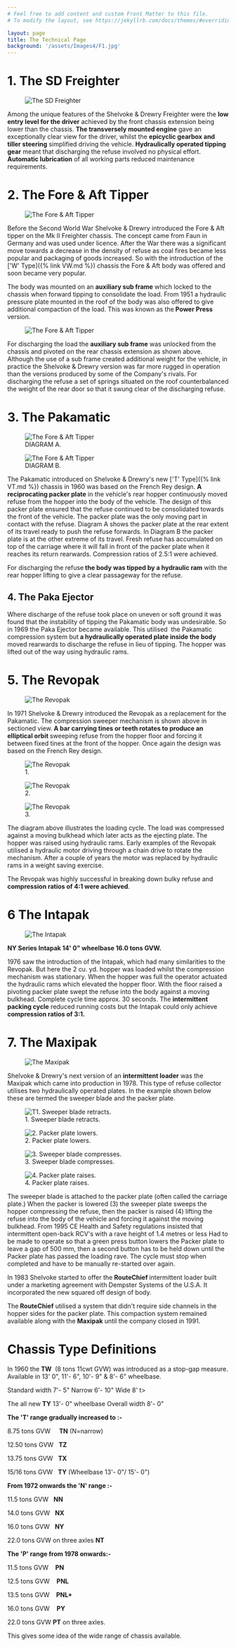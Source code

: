 ```yaml
---
# Feel free to add content and custom Front Matter to this file.
# To modify the layout, see https://jekyllrb.com/docs/themes/#overriding-theme-defaults

layout: page
title: The Technical Page
background: '/assets/Images4/F1.jpg'
---
```

# 1. The SD Freighter

<figure class="figure w-100 text-center">
  <img src="/assets/Images4/F1.jpg" class="figure-img img-fluid rounded" alt="The SD Freighter">
  <!--<figcaption class="figure-caption text-center">WH Allen</figcaption>-->
</figure>

Among the unique features of the Shelvoke &amp; Drewry Freighter were the <b>low entry level for the driver</b> achieved by the front chassis extension being lower than the chassis. <b>The transversely mounted engine</b> gave an exceptionally clear view for the driver, whilst the <b>epicyclic gearbox and tiller steering</b> simplified driving the vehicle. <b>Hydraulically operated tipping gear</b> meant that discharging the refuse involved no physical effort. <b>Automatic lubrication</b> of all working parts reduced maintenance requirements.

# 2. The Fore &amp; Aft Tipper

<figure class="figure w-100 text-center">
  <img src="/assets/Images4/F%26A1.jpg" class="figure-img img-fluid rounded" alt="The Fore &amp; Aft Tipper">
  <!--<figcaption class="figure-caption text-center">WH Allen</figcaption>-->
</figure>

Before the Second World War Shelvoke &amp; Drewry introduced the Fore &amp; Aft tipper on the Mk II Freighter chassis. The concept came from Faun in Germany and was used under licence. After the War there was a significant move towards a decrease in the density of refuse as coal fires became less popular and packaging of goods increased. So with the introduction of the ['W' Type]({% link VW.md %}) chassis the Fore &amp; Aft body was offered and soon became very popular.

The body was mounted on an <b>auxiliary sub frame</b> which locked to the chassis when forward tipping to consolidate the load. From 1951 a hydraulic pressure plate mounted in the roof of the body was also offered to give additional compaction of the load. This was known as the<b> Power Press</b> version.

<figure class="figure w-100 text-center">
  <img src="/assets/Images4/F%26A2.jpg" class="figure-img img-fluid rounded" alt="The Fore &amp; Aft Tipper">
  <!--<figcaption class="figure-caption text-center">WH Allen</figcaption>-->
</figure>

For discharging the load the <b>auxiliary sub frame</b> was unlocked from the chassis and pivoted on the rear chassis extension as shown above. Although the use of a sub frame created additional weight for the vehicle, in practice the Shelvoke &amp; Drewry version was far more rugged in operation than the versions produced by some of the Company's rivals. For discharging the refuse a set of springs situated on the roof counterbalanced the weight of the rear door so that it swung clear of the discharging refuse.

# 3. The Pakamatic

<div class="container models" markdown="1">
<div class="row">
<div class="col-sm-6" markdown="1">
<figure class="figure w-100 text-center">
  <img src="/assets/Images4/P1.jpg" class="figure-img img-fluid rounded" alt="The Fore &amp; Aft Tipper">
  <figcaption class="figure-caption text-center">DIAGRAM A.</figcaption>
</figure>
</div>
<div class="col-sm-6">
<figure class="figure w-100 text-center">
  <img src="/assets/Images4/P2.jpg" class="figure-img img-fluid rounded" alt="The Fore &amp; Aft Tipper">
  <figcaption class="figure-caption text-center">DIAGRAM B.</figcaption>
</figure>
</div>
</div>
</div>

The Pakamatic introduced on Shelvoke &amp; Drewry's new ['T' Type]({% link VT.md %}) chassis in 1960 was based on the French Rey design. <b>A reciprocating packer plate</b> in the vehicle's rear hopper continuously moved refuse from the hopper into the body of the vehicle. The design of this packer plate ensured that the refuse continued to be consolidated towards the front of the vehicle. The packer plate was the only moving part in contact with the refuse. Diagram A shows the packer plate at the rear extent of its travel ready to push the refuse forwards. In Diagram B the packer plate is at the other extreme of its travel. Fresh refuse has accumulated on top of the carriage where it will fall in front of the packer plate when it reaches its return rearwards. Compression ratios of 2.5:1 were achieved.

For discharging the refuse<b> the body was tipped by a hydraulic ram</b> with the rear hopper lifting to give a clear passageway for the refuse.

## 4. The Paka Ejector

Where discharge of the refuse took place on uneven or soft ground it was found that the instability of tipping the Pakamatic body was undesirable. So in 1969 the Paka Ejector became available. This utilised &nbsp;the Pakamatic compression system but<b> a hydraulically operated plate inside the body</b> moved rearwards to discharge the refuse in lieu of tipping. The hopper was lifted out of the way using hydraulic rams.

# 5. The Revopak

<figure class="figure w-100 text-center">
  <img src="/assets/Images4/R1.jpg" class="figure-img img-fluid rounded" alt="The Revopak">
  <!-- <figcaption class="figure-caption text-center">DIAGRAM B.</figcaption> -->
</figure>


In 1971 Shelvoke &amp; Drewry introduced the Revopak as a replacement for the Pakamatic. The compression sweeper mechanism is shown above in sectioned view.<b> A bar carrying tines or teeth rotates to produce an elliptical orbit </b>sweeping refuse from the hopper floor and forcing it between fixed tines at the front of the hopper. Once again the design was based on the French Rey design.



<div class="container models" markdown="1">
<div class="d-flex flex-wrap">
<div class="col-sm-4" markdown="1">
<figure class="figure w-100 text-center">
  <img src="/assets/Images4/R2.jpg" class="figure-img img-fluid rounded" alt="The Revopak">
  <figcaption class="figure-caption text-center">1.</figcaption>
</figure>
</div>
<div class="col-sm-4">
<figure class="figure w-100 text-center">
  <img src="/assets/Images4/R3.jpg" class="figure-img img-fluid rounded" alt="The Revopak">
  <figcaption class="figure-caption text-center">2.</figcaption>
</figure>
</div>
<div class="col-sm-4">
<figure class="figure w-100 text-center">
  <img src="/assets/Images4/R4.jpg" class="figure-img img-fluid rounded" alt="The Revopak">
  <figcaption class="figure-caption text-center">3.</figcaption>
</figure>
</div>
</div>
</div>

The diagram above illustrates the loading cycle. The load was compressed against a moving bulkhead which later acts as the ejecting plate. The hopper was raised using hydraulic rams. Early examples of the Revopak utilised a hydraulic motor driving through a chain drive to rotate the mechanism. After a couple of years the motor was replaced by hydraulic rams in a weight saving exercise.

The Revopak was highly successful in breaking down bulky refuse and **compression ratios of 4:1 were achieved**.

# 6 The Intapak

<figure class="figure w-100 text-center">
  <img src="/assets/Images4/I1.jpg" class="figure-img img-fluid rounded" alt="The Intapak">
  <!-- <figcaption class="figure-caption text-center">3.</figcaption> -->
</figure>

<b>NY Series Intapak 14' 0" wheelbase 16.0 tons GVW.</b>

1976 saw the introduction of the Intapak, which had many similarities to the Revopak. But here the 2 cu. yd. hopper was loaded whilst the compression mechanism was stationary. When the hopper was full the operator actuated the hydraulic rams which elevated the hopper floor. With the floor raised a pivoting packer plate swept the refuse into the body against a moving bulkhead. Complete cycle time approx. 30 seconds. The <b>intermittent packing cycle</b> reduced running costs but the Intapak could only achieve <b>compression ratios of 3:1.</b>

# 7. The Maxipak

<figure class="figure w-100 text-center">
  <img src="/assets/Images4/M5.jpg" class="figure-img img-fluid rounded" alt="The Maxipak">
  <!-- <figcaption class="figure-caption text-center">3.</figcaption> -->
</figure>

Shelvoke &amp; Drewry's next version of an <b>intermittent loader</b> was the Maxipak which came into production in 1978. This type of refuse collector utilises two hydraulically operated plates. In the example shown below these are termed the sweeper blade and the packer plate.

<div class="container models" markdown="1">
<div class="d-flex flex-wrap">
<div class="col-sm-6" markdown="1">
<figure class="figure w-100 text-center">
  <img src="/assets/Images4/M1.jpg" class="figure-img img-fluid rounded" alt="T1. Sweeper blade retracts.">
  <figcaption class="figure-caption text-center">1. Sweeper blade retracts.</figcaption>
</figure>
</div>
<div class="col-sm-6">
<figure class="figure w-100 text-center">
  <img src="/assets/Images4/M2.jpg" class="figure-img img-fluid rounded" alt="2. Packer plate lowers.">
  <figcaption class="figure-caption text-center">2. Packer plate lowers.</figcaption>
</figure>
</div>
<div class="col-sm-6">
<figure class="figure w-100 text-center">
  <img src="/assets/Images4/M3.jpg" class="figure-img img-fluid rounded" alt="3. Sweeper blade compresses.">
  <figcaption class="figure-caption text-center">3. Sweeper blade compresses.</figcaption>
</figure>
</div>
<div class="col-sm-6">
<figure class="figure w-100 text-center">
  <img src="/assets/Images4/M4.jpg" class="figure-img img-fluid rounded" alt="4. Packer plate raises.">
  <figcaption class="figure-caption text-center">4. Packer plate raises.</figcaption>
</figure>
</div>
</div>
</div>

The sweeper blade is attached to the packer plate (often called the carriage plate.) When the packer is lowered (3) the sweeper plate sweeps the hopper compressing the refuse, then the packer is raised (4) lifting the refuse into the body of the vehicle and forcing it against the moving bulkhead. From 1995 CE Health and Safety regulations insisted that intermittent open-back RCV's with a rave height of 1.4 metres or less Had to be made to operate so that a green press button lowers the Packer plate to leave a gap of 500 mm, then a second button has to be held down until the Packer plate has passed the loading rave. The cycle must stop when completed and have to be manually re-started over again.

In 1983 Shelvoke started to offer the <b>RouteChief </b>intermittent loader built under a marketing agreement with Dempster Systems of the U.S.A. It incorporated the new squared off design of body.

The<b> RouteChief</b> utilised a system that didn't require side channels in the hopper sides for the packer plate. This compaction system remained available along with the <b>Maxipak</b> until the company closed in 1991.

# Chassis Type Definitions

In 1960 the <b>TW</b> &nbsp;(8 tons 11cwt GVW) was introduced as a stop-gap measure. Available in 13' 0", 11'- 6", 10'- 9" &amp; 8'- 6" wheelbase.

<p>Standard width 7'- 5" Narrow 6'- 10" Wide 8' t></p>
<p>The all new <b>TY</b> 13'- 0" wheelbase Overall width 8'- 0"</p>
<p><b>The 'T' range gradually increased to :-</b></p>
<p>8.75 tons GVW &nbsp;&nbsp;&nbsp;&nbsp;<b>TN</b> (N=narrow)</p>
<p>12.50 tons GVW &nbsp;&nbsp;<b>TZ</b></p>
<p>13.75 tons GVW &nbsp;&nbsp;<b>TX</b></p>
<p>15/16 tons GVW &nbsp;&nbsp;<b>TY</b> (Wheelbase 13'- 0"/ 15'- 0")</p>
<p><b>From 1972 onwards the 'N' range :-</b></p>
<p>11.5 tons GVW &nbsp;&nbsp;<b>NN</b></p>
<p>14.0 tons GVW &nbsp;&nbsp;<b>NX</b></p>
<p>16.0 tons GVW &nbsp;&nbsp;<b>NY</b></p>
<p>22.0 tons GVW on three axles <b>NT</b></p>
<p><b>The 'P' range from 1978 onwards:-</b></p>
<p>11.5 tons GVW &nbsp;&nbsp;&nbsp;<b>PN</b></p>
<p>12.5 tons GVW &nbsp;&nbsp;&nbsp;<b>PNL</b></p>
<p>13.5 tons GVW &nbsp;&nbsp;<b>&nbsp;PNL+</b></p>
<p>16.0 tons GVW &nbsp;&nbsp;&nbsp;<b>PY</b></p>
<p>22.0 tons GVW <b>PT</b> on three axles.</p>
<p>This gives some idea of the wide range of chassis available.</p>